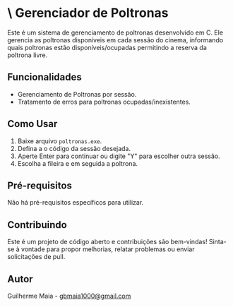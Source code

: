 # \ Gerenciador de Poltronas

Este é um sistema de gerenciamento de poltronas desenvolvido em C. Ele gerencia as poltronas disponíveis em cada sessão do cinema, informando quais poltronas estão disponíveis/ocupadas permitindo a reserva da poltrona livre.

## Funcionalidades

- Gerenciamento de Poltronas por sessão.
- Tratamento de erros para poltronas ocupadas/inexistentes.

## Como Usar

1. Baixe arquivo `poltronas.exe`.
2. Defina a o código da sessão desejada.
3. Aperte Enter para continuar ou digite "Y" para escolher outra sessão.
4. Escolha a fileira e em seguida a poltrona.

## Pré-requisitos

Não há pré-requisitos específicos para utilizar.

## Contribuindo

Este é um projeto de código aberto e contribuições são bem-vindas! Sinta-se à vontade para propor melhorias, relatar problemas ou enviar solicitações de pull.

## Autor

Guilherme Maia - gbmaia1000@gmail.com
